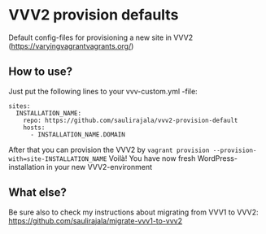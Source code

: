# VVV2 provision defaults
Default config-files for provisioning a new site in VVV2 (https://varyingvagrantvagrants.org/)

## How to use?
Just put the following lines to your vvv-custom.yml -file:

```
sites:
  INSTALLATION_NAME:
    repo: https://github.com/saulirajala/vvv2-provision-default
    hosts:
      - INSTALLATION_NAME.DOMAIN
```

After that you can provision the VVV2 by `vagrant provision --provision-with=site-INSTALLATION_NAME`
Voilà! You have now fresh WordPress-installation in your new VVV2-environment


## What else?
Be sure also to check my instructions about migrating from VVV1 to VVV2: https://github.com/saulirajala/migrate-vvv1-to-vvv2
